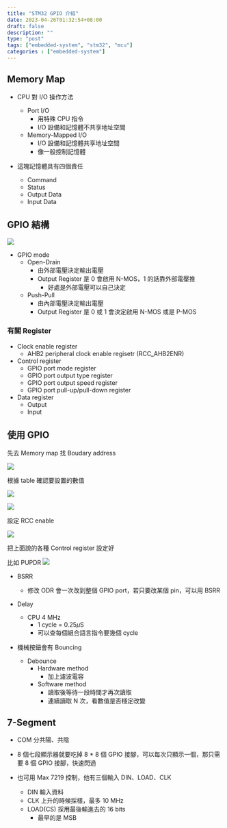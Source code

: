 ```yaml
---
title: "STM32 GPIO 介紹"
date: 2023-04-26T01:32:54+08:00
draft: false
description: ""
type: "post"
tags: ["embedded-system", "stm32", "mcu"]
categories : ["embedded-system"]
---
```


## Memory Map

- CPU 對 I/O 操作方法
    - Port I/O
        - 用特殊 CPU 指令
        - I/O 設備和記憶體不共享地址空間
    - Memory-Mapped I/O
        - I/O 設備和記憶體共享地址空間
        - 像一般控制記憶體

- 這塊記憶體具有四個責任
    - Command
    - Status
    - Output Data
    - Input Data




## GPIO 結構

![](/Blog/images/embedding/stm32-gpio/gpio-structure.jpg)

- GPIO mode
    - Open-Drain
        - 由外部電壓決定輸出電壓
        - Output Register 是 0 會啟用 N-MOS，1 的話靠外部電壓推 
            - 好處是外部電壓可以自己決定
    - Push-Pull
        - 由內部電壓決定輸出電壓
        - Output Register 是 0 或 1 會決定啟用 N-MOS 或是 P-MOS

### 有關 Register
- Clock enable register
    - AHB2 peripheral clock enable regisetr (RCC_AHB2ENR)
- Control register
    - GPIO port mode register
    - GPIO port output type register
    - GPIO port output speed register
    - GPIO port pull-up/pull-down register
- Data register
    - Output
    - Input

## 使用 GPIO
先去 Memory map 找 Boudary address

![](/Blog/images/embedding/stm32-gpio/gpio-structure.jpg)


根據 table 確認要設置的數值

![](/Blog/images/embedding/stm32-gpio/table-39-1.jpg)

![](/Blog/images/embedding/stm32-gpio/table-39-2.jpg)

設定 RCC enable

![](/Blog/images/embedding/stm32-gpio/rcc-en.jpg)

把上面說的各種 Control register 設定好

比如 PUPDR 
![](/Blog/images/embedding/stm32-gpio/PUPDR.jpg)

- BSRR
    - 修改 ODR 會一次改到整個 GPIO port，若只要改某個 pin，可以用 BSRR

- Delay
    - CPU 4 MHz
        - 1 cycle = 0.25$\mu$S
        - 可以查每個組合語言指令要幾個 cycle

- 機械按鈕會有 Bouncing
    - Debounce
        - Hardware method
            - 加上濾波電容
        - Software method
            - 讀取後等待一段時間才再次讀取
            - 連續讀取 N 次，看數值是否穩定改變

## 7-Segment

- COM 分共陽、共陰

- 8 個七段顯示器就要吃掉 8 * 8 個 GPIO 接腳，可以每次只顯示一個，那只需要 8 個 GPIO 接腳，快速閃過

- 也可用 Max 7219 控制，他有三個輸入 DIN、LOAD、CLK
    - DIN 輸入資料
    - CLK 上升的時候採樣，最多 10 MHz
    - LOAD(CS) 採用最後輸進去的 16 bits
        - 最早的是 MSB